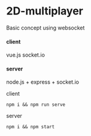 # 2D-multiplayer

Basic concept using websocket

#### client

vue.js
socket.io

#### server

node.js + express + socket.io

client

```
npm i && npm run serve
```

server

```
npm i && npm start
```

